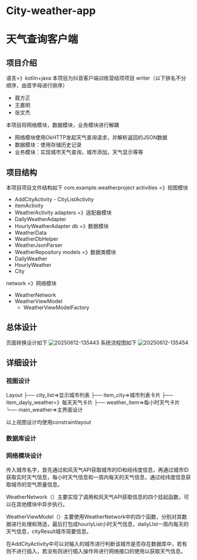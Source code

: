 # City-weather-app
# 天气查询客户端

## 项目介绍

语言=》kotlin+java
本项目为抖音客户端训练营结项项目
writer（以下排名不分顺序，由首字母进行排序）

- 聂方正
- 王嘉明
- 张文杰

本项目将网络模块，数据模块，业务模块进行解耦

- 网络模块使用OkHTTP发起天气查询请求，并解析返回的JSON数据
- 数据模块：使用存储历史记录
- 业务模块：实现城市天气查询，城市添加，天气显示等等

## 项目结构

本项目项目文件结构如下
com.example.weatherproject
activities =》视图模块
- AddCityActivity
​- CityListActivity
- itemActivity
- WeatherActivity
adapters =》适配器模块
- DailyWeatherAdapter
- HourlyWeatherAdapter
 db =》数据模块
- WeatherData
- WeatherDbHelper
- WeatherJsonParser
- WeatherRepository
 models =》数据类模块
- DailyWeather
- HourlyWeather
- City

network =》网络模块
- WeatherNetwork
- WeatherViewModel
  - WeatherViewModelFactory

## 总体设计

页面转换设计如下
![20250612-135443](https://github.com/user-attachments/assets/c801b0dd-6466-4bcc-a107-f9af400f3e74)
系统流程图如下
![20250612-135454](https://github.com/user-attachments/assets/5d4c26df-ca22-4cff-abe6-45014811f676)

## 详细设计

### 视图设计

Layout
├── city_list=>显示城市列表
├── item_city=>城市列表卡片
├── item_dayly_weather=》每天天气卡片
├── weather_item=>每小时天气卡片
└── main_weather=>主界面设计

以上视图设计均使用constraintlayout

### 数据库设计

### 网络模块设计

传入城市名字，首先通过和风天气API获取城市的ID和经纬度信息，再通过城市ID获取实时天气信息，每小时天气信息和一周内每天的天气信息，通过经纬度信息获取城市的空气质量信息。

WeatherNetwork（）主要实现了调用和风天气API获取信息的四个挂起函数，可以在其他模块中异步执行。

WeatherViewModel（）主要使用WeatherNetwork中的四个函数，分别对其数据进行处理和筛选，最后打包成hourlyList小时天气信息，dailyLIst一周内每天的天气信息，cityResult城市简要信息。

在AddCityActivity中可以对输入的城市进行判断该城市是否存在数据库中，若有则不进行插入，若没有则进行插入操作并进行网络接口的使用以获取天气信息。

